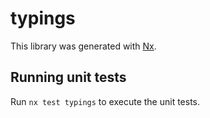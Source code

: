 # typings

This library was generated with [Nx](https://nx.dev).

## Running unit tests

Run `nx test typings` to execute the unit tests.
